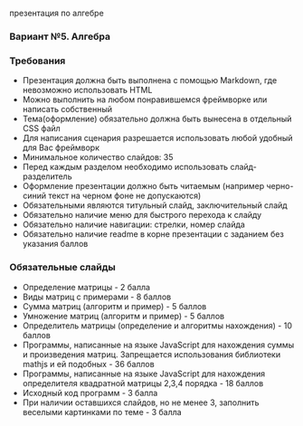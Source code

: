 презентация по алгебре
### Вариант №5. Алгебра
### Требования
- Презентация должна быть выполнена с помощью Markdown, где невозможно использовать HTML
- Можно выполнить на любом понравившемся фреймворке или написать собственный
- Тема(оформление) обязательно должна быть вынесена в отдельный CSS файл
- Для написания сценария разрешается использовать любой удобный для Вас фреймворк
- Минимальное количество слайдов: 35
- Перед каждым разделом необходимо использовать слайд-разделитель
- Оформление презентации должно быть читаемым (например черно-синий текст на черном фоне не допускаются)
- Обязательными являются титульный слайд, заключительный слайд
- Обязательно наличие меню для быстрого перехода к слайду
- Обязательно наличие навигации: стрелки, номер слайда
- Обязательно наличие readme в корне презентации с заданием без указания баллов


### Обязательные слайды
- Определение матрицы - 2 балла
- Виды матриц с примерами - 8 баллов
- Сумма матриц (алгоритм и пример) - 5 баллов
- Умножение матриц (алгоритм и пример) - 5 баллов
- Определитель матрицы (определение и алгоритмы нахождения) - 10 баллов
- Программы, написанные на языке JavaScript для нахождения суммы и произведения матриц. Запрещается использования библиотеки mathjs и ей подобных - 36 баллов
- Программы, написанные на языке JavaScript для нахождения определителя квадратной матрицы 2,3,4 порядка - 18 баллов
- Исходный код программ - 3 балла
- При наличии оставшихся слайдов, но не менее 3, заполнить веселыми картинками по теме - 3 балла
